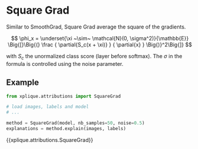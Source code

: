 # Square Grad

Similar to SmoothGrad, Square Grad average the square of the gradients.

$$
\phi_x = \underset{\xi ~\sim~ \mathcal{N}(0, \sigma^2)}{\mathbb{E}}
            \Big{[}\Big{(}
             \frac { \partial{S_c(x + \xi)} } { \partial{x} }
             \Big{)}^2\Big{]}
$$

with $S_c$ the unormalized class score (layer before softmax). The $\sigma$ in the formula is controlled using the noise
parameter.

## Example

```python
from xplique.attributions import SquareGrad

# load images, labels and model
# ...

method = SquareGrad(model, nb_samples=50, noise=0.5)
explanations = method.explain(images, labels)
```

{{xplique.attributions.SquareGrad}}
